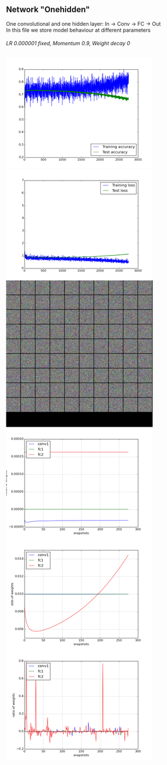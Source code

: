 Network "Onehidden"
-----------------

One convolutional and one hidden layer: In -> Conv -> FC -> Out  
In this file we store model behaviour at different parameters

###### LR 0.000001 fixed, Momentum 0.9, Weight decay 0
<img src="./plots/2015-06-02-22-21_accuracy.png" width="400"><img src="./plots/2015-06-02-22-21_loss.png" width="400">
<img src="./plots/2015-06-02-22-40_feature_squares.png" width="400"><img src="./plots/2015-06-02-22-40_mean_weights.png" width="400">
<img src="./plots/2015-06-02-22-40_stds_weights.png" width="400"><img src="./plots/2015-06-02-22-40_weight_ratios.png" width="400">
